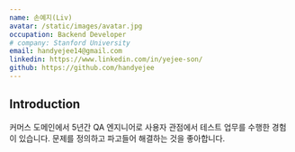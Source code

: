 ```yaml
---
name: 손예지(Liv)
avatar: /static/images/avatar.jpg
occupation: Backend Developer
# company: Stanford University
email: handyejee14@gmail.com
linkedin: https://www.linkedin.com/in/yejee-son/
github: https://github.com/handyejee
---
```


## Introduction

커머스 도메인에서 5년간 QA 엔지니어로 사용자 관점에서 테스트 업무를 수행한 경험이 있습니다. 문제를 정의하고 파고들어 해결하는 것을 좋아합니다.
